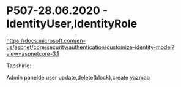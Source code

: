 # P507-28.06.2020 - IdentityUser,IdentityRole

https://docs.microsoft.com/en-us/aspnet/core/security/authentication/customize-identity-model?view=aspnetcore-3.1

Tapshiriq:

Admin panelde user update,delete(block),create yazmaq
